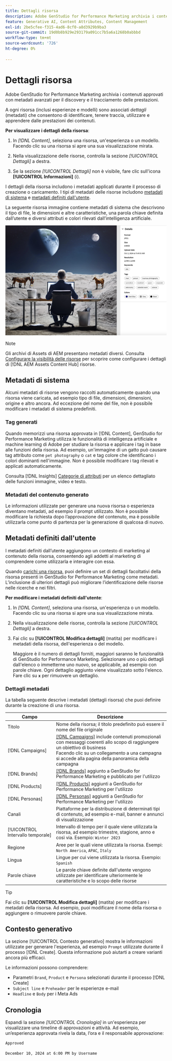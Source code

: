 ```yaml
---
title: Dettagli risorsa
description: Adobe GenStudio for Performance Marketing archivia i contenuti approvati con metadati avanzati per ricercare e monitorare le prestazioni.
feature: Generative AI, Content Attributes, Content Management
exl-id: 2be5cfee-f315-4ad6-8cf0-a8d3929b9ba3
source-git-commit: 19d0b8b929e293179a091cc7b5a6a1268b0abbbd
workflow-type: tm+mt
source-wordcount: '726'
ht-degree: 0%

---
```


# Dettagli risorsa

Adobe GenStudio for Performance Marketing archivia i contenuti approvati con metadati avanzati per il discovery e il tracciamento delle prestazioni.

A ogni risorsa (inclusi esperienze e modelli) sono associati _dettagli_ (metadati) che consentono di identificare, tenere traccia, utilizzare e apprendere dalle prestazioni dei contenuti.

**Per visualizzare i dettagli della risorsa**:

1. In _[!DNL Content]_, seleziona una risorsa, un&#39;esperienza o un modello. Facendo clic su una risorsa si apre una sua visualizzazione mirata.

1. Nella visualizzazione delle risorse, controlla la sezione _[!UICONTROL Dettagli]_ a destra.

1. Se la sezione _[!UICONTROL Dettagli]_ non è visibile, fare clic sull&#39;icona **[!UICONTROL Informazioni]** (i).

I dettagli della risorsa includono i metadati applicati durante il processo di creazione o caricamento. I tipi di metadati delle risorse includono [metadati di sistema](#system-metadata) e [metadati definiti dall&#39;utente](#user-defined-metadata).

La seguente risorsa immagine contiene metadati di sistema che descrivono il tipo di file, le dimensioni e altre caratteristiche, una parola chiave definita dall’utente e diversi attributi e colori rilevati dall’intelligenza artificiale.

![dettagli di una risorsa con più tag](/help/assets/content-asset-details.png)

>[!NOTE]
>
>Gli archivi di Assets di AEM presentano metadati diversi. Consulta [Configurare la visibilità delle risorse](connect-aem-repo.md#step-4-configure-asset-visibility) per scoprire come configurare i dettagli di [!DNL AEM Assets Content Hub] risorse.

## Metadati di sistema

Alcuni metadati di risorse vengono raccolti automaticamente quando una risorsa viene caricata, ad esempio tipo di file, dimensioni, dimensioni, origine e altro ancora. Ad eccezione del nome del file, non è possibile modificare i metadati di sistema predefiniti.

### Tag generati

Quando memorizzi una risorsa approvata in [!DNL Content], GenStudio for Performance Marketing utilizza le funzionalità di intelligenza artificiale e machine learning di Adobe per studiare la risorsa e applicare i tag in base alle funzioni della risorsa. Ad esempio, un&#39;immagine di un gatto può causare tag attributo come `pet photography` o `cat` e tag colore che identificano i colori dominanti nell&#39;immagine. Non è possibile modificare i tag rilevati e applicati automaticamente.

Consulta [!DNL Insights] [Categorie di attributi](/help/user-guide/insights/attributes.md#categories) per un elenco dettagliato delle funzioni immagine, video e testo.

### Metadati del contenuto generato

Le informazioni utilizzate per generare una nuova risorsa o esperienza diventano metadati, ad esempio il prompt utilizzato. Non è possibile modificare la richiesta dopo l’approvazione del contenuto, ma è possibile utilizzarla come punto di partenza per la generazione di qualcosa di nuovo.

## Metadati definiti dall&#39;utente

I metadati definiti dall’utente aggiungono un contesto di marketing al contenuto della risorsa, consentendo agli addetti al marketing di comprendere come utilizzarla e interagire con essa.

Quando [carichi una risorsa](/help/user-guide/content/manage-assets.md#add-assets), puoi definire un set di dettagli facoltativi della risorsa presenti in GenStudio for Performance Marketing come metadati. L’inclusione di ulteriori dettagli può migliorare l’identificazione delle risorse nelle ricerche e nei filtri.

**Per modificare i metadati definiti dall&#39;utente**:

1. In _[!DNL Content]_, seleziona una risorsa, un&#39;esperienza o un modello. Facendo clic su una risorsa si apre una sua visualizzazione mirata.

1. Nella visualizzazione delle risorse, controlla la sezione _[!UICONTROL Dettagli]_ a destra.

1. Fai clic su **[!UICONTROL Modifica dettagli]** (matita) per modificare i metadati della risorsa, dell&#39;esperienza o del modello.

   Maggiore è il numero di dettagli forniti, maggiori saranno le funzionalità di GenStudio for Performance Marketing. Selezionare uno o più dettagli dall&#39;elenco o immetterne uno nuovo, se applicabile, ad esempio con parole chiave. Ogni dettaglio aggiunto viene visualizzato sotto l&#39;elenco. Fare clic su **`x`** per rimuovere un dettaglio.

### Dettagli metadati

La tabella seguente descrive i metadati (dettagli risorsa) che puoi definire durante la creazione di una risorsa.

| Campo | Descrizione |
| -------------- | ----------- |
| Titolo | Nome della risorsa; il titolo predefinito può essere il nome del file originale |
| [!DNL Campaigns] | [[!DNL Campaigns]](/help/user-guide/campaigns/overview.md) include contenuti promozionali con messaggi coerenti allo scopo di raggiungere un obiettivo di business<br>Facendo clic su un collegamento a una campagna si accede alla pagina della panoramica della campagna |
| [!DNL Brands] | [[!DNL Brands]](/help/user-guide/guidelines/brands.md) aggiunto a GenStudio for Performance Marketing e pubblicato per l&#39;utilizzo |
| [!DNL Products] | [[!DNL Products]](/help/user-guide/guidelines/products.md) aggiunti a GenStudio for Performance Marketing per l&#39;utilizzo |
| [!DNL Personas] | [[!DNL Personas]](/help/user-guide/guidelines/personas.md) aggiunti a GenStudio for Performance Marketing per l&#39;utilizzo |
| Canali | Piattaforme per la distribuzione di determinati tipi di contenuto, ad esempio e-mail, banner e annunci di visualizzazione |
| [!UICONTROL Intervallo temporale] | Intervallo di tempo per il quale viene utilizzata la risorsa, ad esempio trimestre, stagione, anno e così via. Esempio: `Winter 2023` |
| Regione | Aree per le quali viene utilizzata la risorsa. Esempi: `North America`, `APAC`, `Italy` |
| Lingua | Lingue per cui viene utilizzata la risorsa. Esempio: `Spanish` |
| Parole chiave | Le parole chiave definite dall&#39;utente vengono utilizzate per identificare ulteriormente le caratteristiche e lo scopo delle risorse |

>[!TIP]
>
>Fai clic su **[!UICONTROL Modifica dettagli]** (matita) per modificare i metadati della risorsa. Ad esempio, puoi modificare il nome della risorsa o aggiungere o rimuovere parole chiave.

## Contesto generativo

La sezione [!UICONTROL Contesto generativo] mostra le informazioni utilizzate per generare l&#39;esperienza, ad esempio `Prompt` utilizzate durante il processo [!DNL Create]. Questa informazione può aiutarti a creare varianti ancora più efficaci.

Le informazioni possono comprendere:

- Parametri `Brand`, `Product` e `Persona` selezionati durante il processo [!DNL Create]
- `Subject line` e `Preheader` per le esperienze e-mail
- `Headline` e `Body` per i Meta Ads

## Cronologia

Espandi la sezione _[!UICONTROL Cronologia]_ in un&#39;esperienza per visualizzare una timeline di approvazioni e attività. Ad esempio, un’esperienza approvata rivela la data, l’ora e il responsabile approvazione:

```
Approved

December 10, 2024 at 6:00 PM by Username
```
